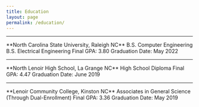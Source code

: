 ```yaml
---
title: Education
layout: page
permalink: /education/
---
```

<hr>
**North Carolina State University, Raleigh NC**  
B.S. Computer Engineering  
B.S. Electrical Engineering  
Final GPA: 3.80  
Graduation Date: May 2022

<hr>
**North Lenoir High School, La Grange NC**  
High School Diploma  
Final GPA: 4.47  
Graduation Date: June 2019

<hr>
**Lenoir Community College, Kinston NC**  
Associates in General Science (Through Dual-Enrollment)  
Final GPA: 3.36  
Graduation Date: May 2019
